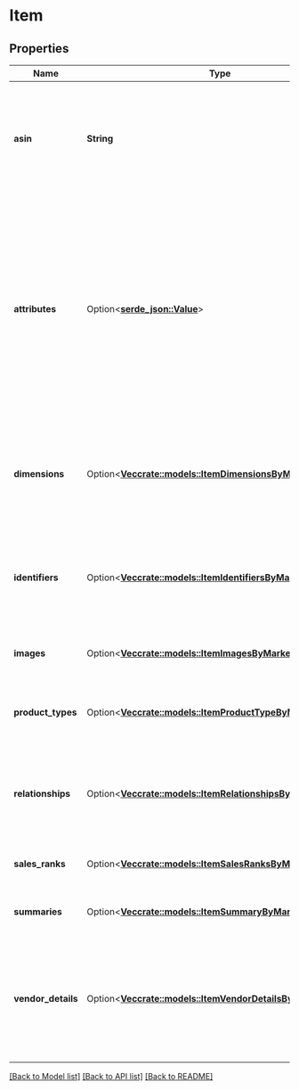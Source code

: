 # Item

## Properties

Name | Type | Description | Notes
------------ | ------------- | ------------- | -------------
**asin** | **String** | Amazon Standard Identification Number (ASIN) is the unique identifier for an item in the Amazon catalog. | 
**attributes** | Option<[**serde_json::Value**](.md)> | A JSON object that contains structured item attribute data keyed by attribute name. Catalog item attributes conform to the related product type definitions available in the Selling Partner API for Product Type Definitions. | [optional]
**dimensions** | Option<[**Vec<crate::models::ItemDimensionsByMarketplace>**](ItemDimensionsByMarketplace.md)> | Array of dimensions associated with the item in the Amazon catalog by Amazon marketplace. | [optional]
**identifiers** | Option<[**Vec<crate::models::ItemIdentifiersByMarketplace>**](ItemIdentifiersByMarketplace.md)> | Identifiers associated with the item in the Amazon catalog, such as UPC and EAN identifiers. | [optional]
**images** | Option<[**Vec<crate::models::ItemImagesByMarketplace>**](ItemImagesByMarketplace.md)> | Images for an item in the Amazon catalog. | [optional]
**product_types** | Option<[**Vec<crate::models::ItemProductTypeByMarketplace>**](ItemProductTypeByMarketplace.md)> | Product types associated with the Amazon catalog item. | [optional]
**relationships** | Option<[**Vec<crate::models::ItemRelationshipsByMarketplace>**](ItemRelationshipsByMarketplace.md)> | Relationships by marketplace for an Amazon catalog item (for example, variations). | [optional]
**sales_ranks** | Option<[**Vec<crate::models::ItemSalesRanksByMarketplace>**](ItemSalesRanksByMarketplace.md)> | Sales ranks of an Amazon catalog item. | [optional]
**summaries** | Option<[**Vec<crate::models::ItemSummaryByMarketplace>**](ItemSummaryByMarketplace.md)> | Summary details of an Amazon catalog item. | [optional]
**vendor_details** | Option<[**Vec<crate::models::ItemVendorDetailsByMarketplace>**](ItemVendorDetailsByMarketplace.md)> | Vendor details associated with an Amazon catalog item. Vendor details are available to vendors only. | [optional]

[[Back to Model list]](../README.md#documentation-for-models) [[Back to API list]](../README.md#documentation-for-api-endpoints) [[Back to README]](../README.md)



